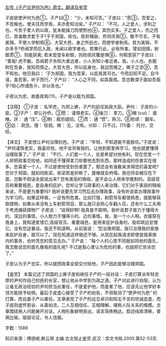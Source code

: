 [左传《子产论尹何为邑》原文、翻译及鉴赏](https://www.vrrw.net/wx/14006.html)

子皮欲使尹何为邑①。子产曰②： “少，未知可否。” 子皮曰：“愿③，吾爱之，不吾叛也。使夫往而学焉，夫亦愈知治矣。” 子产曰： “不可。人之爱人，求利之也。今吾子爱人则以政，犹未能操刀而使割也④，其伤实多。子之爱人，伤之而已，其谁敢求爱于子?子于郑国，栋也。栋折榱崩，侨将厌焉⑤，敢不尽言。子有美锦，不使人学制焉⑥。大官大邑，身之所庇也，而使学者制焉。其为美锦，不亦多乎?侨闻学而后入政，未闻以政学者也。若果行此，必有所害。譬如田猎，射御贯⑦，则能获禽; 若未尝登车射御，则败绩厌覆是惧⑧，何暇思获?”子皮曰： “善哉! 虎不敏。吾闻君子务知大者远者，小人务知小者近者。我，小人也。衣服附在吾身，我知而慎之。大官大邑，所以庇身也，我远而慢之，微子之言⑨，吾不知也。他日我曰： ‘子为郑国，我为吾家，以庇焉其可也。’ 今而后知不足。自今请，虽吾家，听子而行。” 子产曰： “人心之不同，如其面焉。吾岂敢谓子面如吾面乎?抑心所谓危⑩，亦以告也。”

子皮以为忠，故委政焉(11)。子产是以能为郑国。



【注释】 ①子皮： 名罕虎，为郑上卿，子产的前任执政大臣。尹何： 子皮的小臣。②子产： 即公孙侨。③愿： 谨慎老实。④操刀： 拿刀。⑤榱 (cui)： 屋椽。厌： 通 “压”。⑥制：裁剪缝纫。⑦贯： 通 “惯”，熟习。⑧败绩： 翻车。⑨远： 疏忽。慢： 轻视。微： 无，没有。⑩抑： 只不过。(11)委： 托付，交给。

【译文】 子皮想让尹何治理封邑。子产说： “年轻，不知道能不能胜任。”子皮说： “尹何谨慎老实，我喜欢他，他不会背叛我的。让他到那里再学习，他也就更懂得治理政事了。” 子产说： “不行。人们爱一个人，总是希望对他有利。现在您爱一个人却把政事交给他，如同还不懂得拿刀却要他去割东西，那样造成的伤害实在很多。您喜爱一个人，不过是使他受到伤害罢了，那还会有谁敢来求得您的喜爱呢? 您对于郑国，就如同栋梁。栋梁若是折断了，屋椽就会坍塌，我也将会被压在下面，岂敢不把话全部说出来? 您有美丽的锦缎，是不会让人用来学裁制的。高级官员和重要城邑，是自身的庇护，您却让学习政事的人来治理，它们对于美丽的锦缎来说，不是更为重要吗? 我听说要先学习然后去办理政事，没有听说拿办理政事作为学习的。如果这样做，一定有所危害。比如打猎，射箭驾车都很熟悉，就能够获取猎物，如果从来没有上车射箭驾驭，那么就只会担心车翻人压，还有什么工夫用于考虑捕获猎物?” 子皮说： “说得好啊! 我真是不聪明。我听说君子致力于懂得大的、深远的事情，小人致力于懂得小的、近的事情。我，是一个小人啊。衣服穿在我身上，我知道爱惜它;高级官员、重要城邑，是用来庇护自身的，我却疏远怠慢它。没有您这番话，我还不知道啊。从前我说： ‘您治理郑国，我只治理我的家族来庇护自身，就可以了。’ 现在知道这样做还不够。从现在起我请求即使是我家族内的事务，也听凭您的意见去办。” 子产说： “每个人的心思不同就如同他的面孔，我怎敢说您的面孔像我的面孔呢? 不过是我心里认为危险的事，也就把它告诉您了。”

子皮认为子产忠实，所以就把政事全部交付给他，子产因此能够治理郑国。

【鉴赏】 本篇记述了郑国的上卿子皮和继任子产的一段对话： 子皮打算派年轻忠厚的尹何作自己封邑的长官，想让他从中学到为政之道。子产对此进行劝阻，认为让毫无政治经验的尹何担当此重任，不是爱护他，而是害了他，应该先让他学好本领方能授予权柄。最后子皮虚心接受了子产的劝告，不但取消了“使尹何为邑” 的打算，而且委子产以重任。文章表现了子产的远见卓识和知无不言的坦诚态度，而子皮则虚怀若谷、从善如流，二人互相信任、互相理解，堪称人际关系的楷模。文章围绕用人问题展开对话，人物形象鲜明突出，语言简练畅达，叙述线索清晰，善用比喻，层层论证，令人信服。

字数：1588

知识来源：傅德岷,赖云琪 主编.古文观止鉴赏.武汉：崇文书局.2005.第52-53页.


